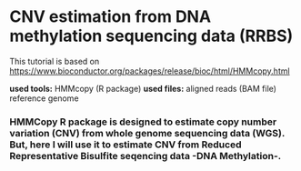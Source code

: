 # CNV estimation from DNA methylation sequencing data (RRBS)

This tutorial is based on https://www.bioconductor.org/packages/release/bioc/html/HMMcopy.html

**used tools:** HMMcopy (R package)
**used files:** aligned reads (BAM file)
                reference genome
           
           
### HMMCopy R package is designed to estimate copy number variation (CNV) from whole genome sequencing data (WGS). But, here I will use it to estimate CNV from Reduced Representative Bisulfite seqencing data -DNA Methylation-.






